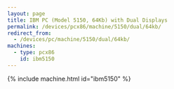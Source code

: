 ```yaml
---
layout: page
title: IBM PC (Model 5150, 64Kb) with Dual Displays
permalink: /devices/pcx86/machine/5150/dual/64kb/
redirect_from:
  - /devices/pc/machine/5150/dual/64kb/
machines:
  - type: pcx86
    id: ibm5150
---
```


{% include machine.html id="ibm5150" %}
